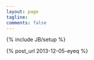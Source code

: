 ```yaml
---
layout: page
tagline:
comments: false
---
```

{% include JB/setup %}

{% post_url 2013-12-05-eyeq %}

